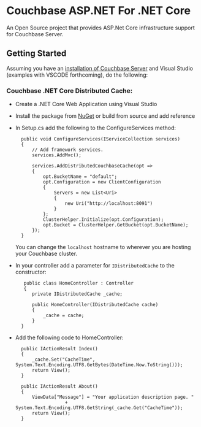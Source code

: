 # Couchbase ASP.NET For .NET Core
An Open Source project that provides ASP.Net Core infrastructure support for Couchbase Server.

## Getting Started ##
Assuming you have an [installation of Couchbase Server](https://developer.couchbase.com/documentation/server/4.5/getting-started/installing.html) and Visual Studio (examples with VSCODE forthcoming), do the following:

### Couchbase .NET Core Distributed Cache: ###

- Create a .NET Core Web Application using Visual Studio
- Install the package from [NuGet](https://www.nuget.org/packages/Couchbase.Extensions.Caching/) or build from source and add reference

- In Setup.cs add the following to the ConfigureServices method:

        public void ConfigureServices(IServiceCollection services)
        {
            // Add framework services.
            services.AddMvc();

            services.AddDistributedCouchbaseCache(opt =>
            {
                opt.BucketName = "default";
                opt.Configuration = new ClientConfiguration
                {
                    Servers = new List<Uri>
                    {
                        new Uri("http://localhost:8091")
                    }
                };
                ClusterHelper.Initialize(opt.Configuration);
                opt.Bucket = ClusterHelper.GetBucket(opt.BucketName);
            });
        }

  You can change the `localhost` hostname to wherever you are hosting your Couchbase cluster. 

- In your controller add a parameter for `IDistributedCache` to the constructor:

         public class HomeController : Controller
         {
			private IDistributedCache _cache;
	    
		    public HomeController(IDistributedCache cache)
		    {
		    	_cache = cache;
		    }
		}

- Add the following code to HomeController:

	   	public IActionResult Index()
		{
			_cache.Set("CacheTime", System.Text.Encoding.UTF8.GetBytes(DateTime.Now.ToString()));
			return View();
		}

		public IActionResult About()
		{
			ViewData["Message"] = "Your application description page. "
						+ System.Text.Encoding.UTF8.GetString(_cache.Get("CacheTime"));
			return View();
		}




  
